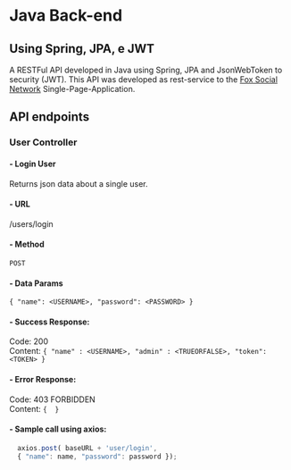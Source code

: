 
# Java Back-end
## Using Spring, JPA, e JWT

A RESTFul API developed in Java using Spring, JPA and JsonWebToken to security (JWT). This API was developed as rest-service to the [Fox Social Network](github.com/leonardormlins/fox) Single-Page-Application.

## API endpoints

### User Controller

#### - Login User

  Returns json data about a single user.

#### - URL

  /users/login

#### - Method

  `POST`
  
#### - Data Params  
  
  `{ "name": <USERNAME>, "password": <PASSWORD> }`

#### - Success Response:

  Code: 200 <br />
  Content: `{ "name" : <USERNAME>, "admin" : <TRUEORFALSE>, "token": <TOKEN> }`
 
#### - Error Response:

  Code: 403 FORBIDDEN <br />
    Content: `{  }`

#### - Sample call using axios:

  ```javascript
    axios.post( baseURL + 'user/login',
    { "name": name, "password": password });
  ```

